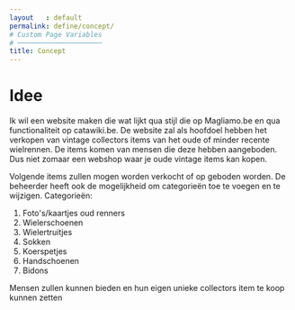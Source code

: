 ```yaml
---
layout   : default
permalink: define/concept/
# Custom Page Variables
# ─────────────────────
title: Concept
---
```


# Idee 

Ik wil een website maken die wat lijkt qua stijl die op Magliamo.be en qua functionaliteit op catawiki.be.
De website zal als hoofdoel hebben het verkopen van vintage collectors items van het oude 
of minder recente wielrennen. De items komen van mensen die deze hebben aangeboden. Dus niet zomaar een webshop waar je oude vintage items kan kopen.

Volgende items zullen mogen worden verkocht of op geboden worden. De beheerder heeft ook de mogelijkheid om categorieën toe te voegen en te wijzigen.
  Categorieën:
1. Foto's/kaartjes oud renners
1. Wielerschoenen
1. Wielertruitjes
1. Sokken
1. Koerspetjes
1. Handschoenen
1. Bidons

Mensen zullen kunnen bieden en hun eigen unieke collectors item te koop kunnen zetten


